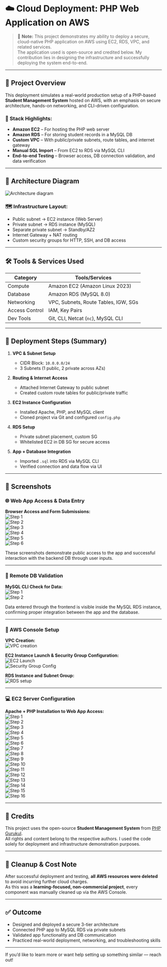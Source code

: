 # ☁️ Cloud Deployment: PHP Web Application on AWS

> 🚨 **Note:** This project demonstrates my ability to deploy a secure, cloud-native PHP application on AWS using EC2, RDS, VPC, and related services.  
> The application used is open-source and credited below. My contribution lies in designing the infrastructure and successfully deploying the system end-to-end.

---

## 📌 Project Overview

This deployment simulates a real-world production setup of a PHP-based **Student Management System** hosted on AWS, with an emphasis on secure architecture, hands-on networking, and CLI-driven configuration.

### 🔧 Stack Highlights:
- **Amazon EC2** – For hosting the PHP web server
- **Amazon RDS** – For storing student records in a MySQL DB
- **Custom VPC** – With public/private subnets, route tables, and internet gateway
- **Manual SQL Import** – From EC2 to RDS via MySQL CLI
- **End-to-end Testing** – Browser access, DB connection validation, and data verification

---

## 🧱 Architecture Diagram

![Architecture diagram](screenshots/architecture.png)

### 🗺️ Infrastructure Layout:
- Public subnet → EC2 instance (Web Server)
- Private subnet → RDS instance (MySQL)
- Separate private subnet → Standby/AZ2
- Internet Gateway + NAT routing
- Custom security groups for HTTP, SSH, and DB access

---

## 🛠️ Tools & Services Used

| Category       | Tools/Services                           |
|----------------|------------------------------------------|
| Compute        | Amazon EC2 (Amazon Linux 2023)           |
| Database       | Amazon RDS (MySQL 8.0)                   |
| Networking     | VPC, Subnets, Route Tables, IGW, SGs     |
| Access Control | IAM, Key Pairs                           |
| Dev Tools      | Git, CLI, Netcat (`nc`), MySQL CLI       |

---

## 🚀 Deployment Steps (Summary)

1. **VPC & Subnet Setup**
   - CIDR Block: `10.0.0.0/24`
   - 3 Subnets (1 public, 2 private across AZs)

2. **Routing & Internet Access**
   - Attached Internet Gateway to public subnet
   - Created custom route tables for public/private traffic

3. **EC2 Instance Configuration**
   - Installed Apache, PHP, and MySQL client
   - Cloned project via Git and configured `config.php`

4. **RDS Setup**
   - Private subnet placement, custom SG
   - Whitelisted EC2 in DB SG for secure access

5. **App + Database Integration**
   - Imported `.sql` into RDS via MySQL CLI
   - Verified connection and data flow via UI

---

## 📸 Screenshots

### 🌐 Web App Access & Data Entry

**Browser Access and Form Submissions:**  
![Step 1](./screenshots/Screenshot%20%28587%29.png)  
![Step 2](./screenshots/Screenshot%20%28588%29.png)  
![Step 3](./screenshots/Screenshot%20%28589%29.png)  
![Step 4](./screenshots/Screenshot%20%28590%29.png)  
![Step 5](./screenshots/Screenshot%20%28591%29.png)  
![Step 6](./screenshots/Screenshot%20%28592%29.png)

These screenshots demonstrate public access to the app and successful interaction with the backend DB through user inputs.

---

### 🧪 Remote DB Validation

**MySQL CLI Check for Data:**  
![Step 1](./screenshots/Screenshot%20%28599%29.png)  
![Step 2](./screenshots/Screenshot%20%28600%29.png)

Data entered through the frontend is visible inside the MySQL RDS instance, confirming proper integration between the app and the database.

---


### 🔧 AWS Console Setup

**VPC Creation:**  
![VPC creation](./screenshots/Screenshot%20%28597%29.png)

**EC2 Instance Launch & Security Group Configuration:**  
![EC2 Launch](./screenshots/Screenshot%20%28593%29.png)  
![Security Group Config](./screenshots/Screenshot%20%28594%29.png)

**RDS Instance and Subnet Group:**  
![RDS setup](./screenshots/Screenshot%20%28595%29.png)

---

### 💻 EC2 Server Configuration

**Apache + PHP Installation to Web App Access:**  
![Step 1](./screenshots/Screenshot%20%28569%29.png)  
![Step 2](./screenshots/Screenshot%20%28570%29.png)  
![Step 3](./screenshots/Screenshot%20%28571%29.png)  
![Step 4](./screenshots/Screenshot%20%28572%29.png)  
![Step 5](./screenshots/Screenshot%20%28573%29.png)  
![Step 6](./screenshots/Screenshot%20%28574%29.png)  
![Step 7](./screenshots/Screenshot%20%28575%29.png)  
![Step 8](./screenshots/Screenshot%20%28576%29.png)  
![Step 9](./screenshots/Screenshot%20%28577%29.png)  
![Step 10](./screenshots/Screenshot%20%28578%29.png)  
![Step 11](./screenshots/Screenshot%20%28579%29.png)  
![Step 12](./screenshots/Screenshot%20%28580%29.png)  
![Step 13](./screenshots/Screenshot%20%28581%29.png)  
![Step 14](./screenshots/Screenshot%20%28582%29.png)  
![Step 15](./screenshots/Screenshot%20%28583%29.png)  
![Step 16](./screenshots/Screenshot%20%28584%29.png)

---

## 🙏 Credits

This project uses the open-source **Student Management System** from [PHP Gurukul](https://phpgurukul.com/student-management-system-using-php-and-mysql/).  
All rights and content belong to the respective authors. I used the code solely for deployment and infrastructure demonstration purposes.

---

## 🧹 Cleanup & Cost Note

After successful deployment and testing, **all AWS resources were deleted** to avoid incurring further cloud charges.  
As this was a **learning-focused, non-commercial project**, every component was manually cleaned up via the AWS Console.

---

## ✅ Outcome

- Designed and deployed a secure 3-tier architecture
- Connected PHP app to MySQL RDS via private subnets
- Validated app functionality and DB communication
- Practiced real-world deployment, networking, and troubleshooting skills


---

If you’d like to learn more or want help setting up something similar — reach out!

